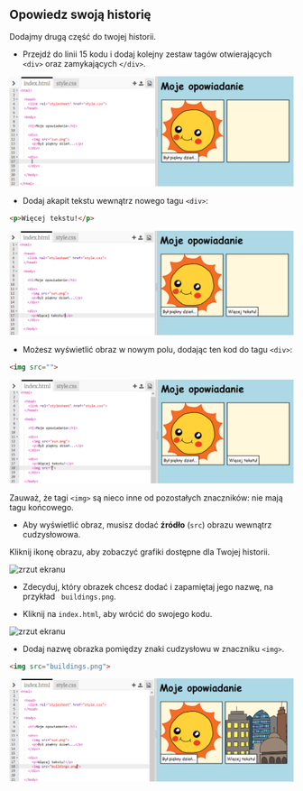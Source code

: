 ## Opowiedz swoją historię

Dodajmy drugą część do twojej historii.

+ Przejdź do linii 15 kodu i dodaj kolejny zestaw tagów otwierających `<div>` oraz zamykających `</div>`.

![zrzut ekranu](images/story-div.png)

+ Dodaj akapit tekstu wewnątrz nowego tagu `<div>`:

```html
<p>Więcej tekstu!</p>
```

![zrzut ekranu](images/story-paragraph.png)

+ Możesz wyświetlić obraz w nowym polu, dodając ten kod do tagu `<div>`:

```html
<img src="">
```

![zrzut ekranu](images/story-img-tag.png)

Zauważ, że tagi `<img>` są nieco inne od pozostałych znaczników: nie mają tagu końcowego.

+ Aby wyświetlić obraz, musisz dodać **źródło** (`src`) obrazu wewnątrz cudzysłowowa.

Kliknij ikonę obrazu, aby zobaczyć grafiki dostępne dla Twojej historii.

![zrzut ekranu](images/story-see-images.png)

+ Zdecyduj, który obrazek chcesz dodać i zapamiętaj jego nazwę, na przykład ` buildings.png`.

+ Kliknij na `index.html`, aby wrócić do swojego kodu.

![zrzut ekranu](images/story-image-name.png)

+ Dodaj nazwę obrazka pomiędzy znaki cudzysłowu w znaczniku `<img>`.

```html
<img src="buildings.png">
```

![zrzut ekranu](images/story-image-name-add.png)